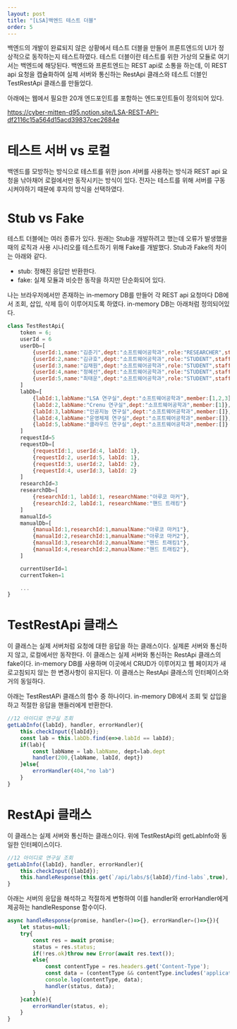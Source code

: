 ```yaml
---
layout: post
title: "[LSA]백엔드 테스트 더블"
order: 5
---
```


백엔드의 개발이 완료되지 않은 상황에서 테스트 더블을 만들어 프론트엔드의 UI가 정상적으로 동작하는지 테스트하였다. 테스트 더블이란 테스트를 위한 가상의 모듈로 여기서는 백엔드에 해당된다. 백엔드와 프론트엔드는 REST api로 소통을 하는데, 이 REST api 요청을 캡슐화하여 실제 서버와 통신하는 RestApi 클래스와 테스트 더블인 TestRestApi 클래스를 만들었다.

아래에는 웹에서 필요한 20개 엔드포인트를 포함하는 엔드포인트들이 정의되어 있다. 

<https://cyber-mitten-d95.notion.site/LSA-REST-API-df2116c15a564d15acd39837cec2684e>

# 테스트 서버 vs 로컬

백엔드를 모방하는 방식으로 테스트를 위한 json 서버를 사용하는 방식과 REST api 요청을 낚아채어 로컬에서만 동작시키는 방식이 있다. 전자는 테스트를 위해 서버를 구동시켜야하기 때문에 후자의 방식을 선택하였다. 

# Stub vs Fake

테스트 더블에는 여러 종류가 있다. 원래는 Stub을 개발하려고 했는데 오류가 발생했을 때의 로직과 사용 시나리오를 테스트하기 위해 Fake를 개발했다. Stub과 Fake의 차이는 아래와 같다.

* stub: 정해진 응답만 반환한다.
* fake: 실제 모듈과 비슷한 동작을 하지만 단순화되어 있다.

나는 브라우저에서만 존재하는 in-memory DB를 만들어 각 REST api 요청마다 DB에서 조회, 삽입, 삭제 등이 이루어지도록 하였다. in-memory DB는 아래처럼 정의되어있다.

```js
class TestRestApi{
    token = 6;
    userId = 6
    userDb=[
        {userId:1,name:"김준기",dept:"소프트웨어공학과",role:"RESEARCHER",staffId:"12345",username:"1",password:"1",token:1},
        {userId:2,name:"김규호",dept:"소프트웨어공학과",role:"STUDENT",staffId:"12445",username:"2",password:"2",token:2},
        {userId:3,name:"김채원",dept:"소프트웨어공학과",role:"STUDENT",staffId:"12245",username:"3",password:"3",token:3},
        {userId:4,name:"정혜선",dept:"소프트웨어공학과",role:"STUDENT",staffId:"13245",username:"4",password:"4",token:4},
        {userId:5,name:"최태운",dept:"소프트웨어공학과",role:"STUDENT",staffId:"22245",username:"5",password:"5",token:5},
    ]
    labDb=[
        {labId:1,labName:"LSA 연구실",dept:"소프트웨어공학과",member:[1,2,3]},
        {labId:2,labName:"Crenu 연구실",dept:"소프트웨어공학과",member:[1]},
        {labId:3,labName:"인공지능 연구실",dept:"소프트웨어공학과",member:[]},
        {labId:4,labName:"운영체제 연구실",dept:"소프트웨어공학과",member:[]},
        {labId:5,labName:"클라우드 연구실",dept:"소프트웨어공학과",member:[]}
    ]
    requestId=5
    requestDb=[
        {requestId:1, userId:4, labId: 1},
        {requestId:2, userId:5, labId: 1},
        {requestId:3, userId:2, labId: 2},
        {requestId:4, userId:3, labId: 2}
    ]
    researchId=3
    researchDb=[
        {researchId:1, labId:1, researchName:"아루코 마커"},
        {researchId:2, labId:1, researchName:"핸드 트래킹"}
    ]
    manualId=5
    manualDb=[
        {manualId:1,researchId:1,manualName:"아루코 마커1"},
        {manualId:2,researchId:1,manualName:"아루코 마커2"},
        {manualId:3,researchId:2,manualName:"핸드 트래킹1"},
        {manualId:4,researchId:2,manualName:"핸드 트래킹2"},
    ]

    currentUserId=1
    currentToken=1

    ...
}
```

# TestRestApi 클래스

이 클래스는 실제 서버처럼 요청에 대한 응답을 하는 클래스이다. 실제론 서버와 통신하지 않고, 로컬에서만 동작한다. 이 클래스는 실제 서버와 통신하는 RestApi 클래스의 fake이다. in-memory DB를 사용하며 이곳에서 CRUD가 이루어지고 웹 페이지가 새로고침되지 않는 한 변경사항이 유지된다. 이 클래스는 RestApi 클래스의 인터페이스와 거의 동일하다.

아래는 TestRestAPi 클래스의 함수 중 하나이다. in-memory DB에서 조회 및 삽입을 하고 적절한 응답을 핸들러에게 반환한다.
```js
//12 아이디로 연구실 조회
getLabInfo({labId}, handler, errorHandler){
    this.checkInput({labId});
    const lab = this.labDb.find(e=>e.labId == labId);
    if(lab){
        const labName = lab.labName, dept=lab.dept
        handler(200,{labName, labId, dept})
    }else{
        errorHandler(404,"no lab")
    }
}
```

# RestApi 클래스

이 클래스는 실제 서버와 통신하는 클래스이다. 위에 TestRestApi의 getLabInfo와 동일한 인터페이스이다. 

```js
//12 아이디로 연구실 조회
getLabInfo({labId}, handler, errorHandler){
    this.checkInput({labId});
    this.handleResponse(this.get(`/api/labs/${labId}/find-labs`,true), handler, errorHandler)
}
```

아래는 서버의 응답을 해석하고 적절하게 변형하여 이를 handler와 errorHandler에게 제공하는 handleResponse 함수이다.

```js
async handleResponse(promise, handler=()=>{}, errorHandler=()=>{}){
    let status=null;
    try{
        const res = await promise;
        status = res.status;
        if(!res.ok)throw new Error(await res.text());
        else{
            const contentType = res.headers.get('Content-Type');
            const data = (contentType && contentType.includes('application/json')) ? await res.json() : await res.text();
            console.log(contentType, data);
            handler(status, data);
        }
    }catch(e){ 
        errorHandler(status, e);
    }
}
```